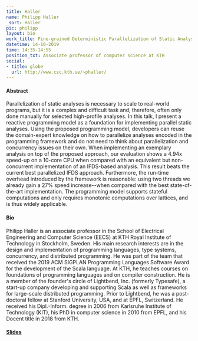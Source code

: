 ```yaml
---
title: Haller
name: Philipp Haller
_sort: Haller
pic: philipp
layout: bio
work_title: Fine-grained Deterministic Parallelization of Static Analyses
datetime: 14-10-2019
time: 14:35-14:55
position_txt: Associate professor of computer science at KTH
social:
- title: globe
  url: http://www.csc.kth.se/~phaller/
---
```


#### Abstract

Parallelization of static analyses is necessary to scale to real-world programs, but it is a complex and difficult task and, therefore, often only done manually for selected high-profile analyses. In this talk, I present a reactive programming model as a foundation for implementing parallel static analyses. Using the proposed programming model, developers can reuse the domain-expert knowledge on how to parallelize analyses encoded in the programming framework and do not need to think about parallelization and concurrency issues on their own.  When implementing an exemplary analysis on top of the proposed approach, our evaluation shows a 4.94x speed-up on a 10-core CPU when compared with an equivalent but non-concurrent implementation of an IFDS-based analysis. This result beats the current best parallelized IFDS approach. Furthermore, the run-time overhead introduced by the framework is reasonable: using two threads we already gain a 27% speed increase--when compared with the best state-of-the-art implementation. The programming model supports stateful computations and only requires monotonic computations over lattices, and is thus widely applicable.


#### Bio

Philipp Haller is an associate professor in the School of Electrical Engineering and Computer Science (EECS) at KTH Royal Institute of Technology in Stockholm, Sweden. His main research interests are in the design and implementation of programming languages, type systems, concurrency, and distributed programming. He was part of the team that received the 2019 ACM SIGPLAN Programming Languages Software Award for the development of the Scala language. At KTH, he teaches courses on foundations of programming languages and on compiler construction. He is a member of the founder's circle of Lightbend, Inc. (formerly Typesafe), a start-up company developing and supporting Scala as well as frameworks for large-scale distributed programming. Prior to Lightbend, he was a post-doctoral fellow at Stanford University, USA, and at EPFL, Switzerland. He received his Dipl.-Inform. degree in 2006 from Karlsruhe Institute of Technology (KIT), his PhD in computer science in 2010 from EPFL, and his Docent title in 2018 from KTH.


#### [Slides](https://speakerdeck.com/phaller/fine-grained-deterministic-parallelization-of-static-analyses)